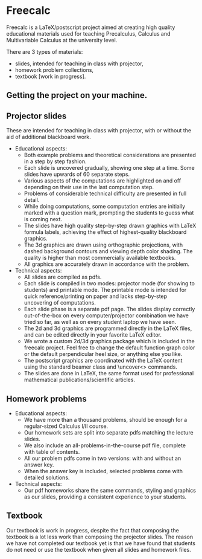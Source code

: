 # Freecalc

Freecalc is a LaTeX/postscript project aimed at creating high quality educational materials used for teaching 
Precalculus, Calculus and Multivariable Calculus at the university level. 

There are 3 types of materials: 
- slides, intended for teaching in class with projector, 
- homework problem collections, 
- textbook [work in progress]. 

## Getting the project on your machine.

## Projector slides
These are intended for teaching in class with projector, with or without the aid of additional blackboard work. 

- Educational aspects:
  - Both example problems and theoretical considerations are presented in a step by step fashion. 
  - Each slide is uncovered gradually, showing one step at a time. Some slides have upwards of 60 separate steps. 
  - Various aspects of the computations are highlighted on and off depending on their use in the last computation step. 
  - Problems of considerable technical difficulty are presented in full detail.
  - While doing computations, some computation entries are initially marked with a question mark, 
prompting the students to guess what is coming next. 
  - The slides have high quality step-by-step drawn graphics with LaTeX formula labels, achieving the 
effect of highest-quality blackboard graphics. 
  - The 3d graphics are drawn using orthographic projections, with dashed background contours and 
viewing depth color shading. The quality is higher than most commercially available textbooks.
  - All graphics are accurately drawn in accordance with the problem.
- Technical aspects:
  - All slides are compiled as pdfs. 
  - Each slide is compiled in two modes: projector mode (for showing to students) and printable mode. 
The printable mode is intended for quick reference/printing on paper and lacks step-by-step uncovering of computations.
  - Each slide phase is a separate pdf page. The slides display correctly out-of-the-box
on every computer/projector combination we have tried so far, as well as on every student laptop we have seen.
  - The 2d and 3d graphics are programmed directly in the LaTeX files, and can be edited directly in your favorite
LaTeX editor. 
  - We wrote a custom 2d/3d graphics package which is included in the freecalc project. 
Feel free to change the default function graph color or the default perpendicular heel size, or anything else you like.
  - The postscript graphics are coordinated with the LaTeX content using the standard beamer class and \uncover<> commands.
  - The slides are done in LaTeX, the same format used for professional mathematical publications/scientific articles.

## Homework problems
- Educational aspects:
  - We have more than a thousand problems, should be enough for a regular-sized Calculus I/II course. 
  - Our homework sets are split into separate pdfs matching the lecture slides.
  - We also include an all-problems-in-the-course pdf file, complete with table of contents.
  - All our problem pdfs come in two versions: with and without an answer key. 
  - When the answer key is included, selected problems come with detailed solutions.
- Technical aspects:
  - Our pdf homeworks share the same commands, styling and graphics as our slides, 
providing a consistent experience to your students.

## Textbook
Our textbook is work in progress, despite the fact that composing the textbook is a lot less work than composing the projector slides.
The reason we have not completed our textbook yet is that 
we have found that students do not need or use the textbook when given all slides and homework files.
